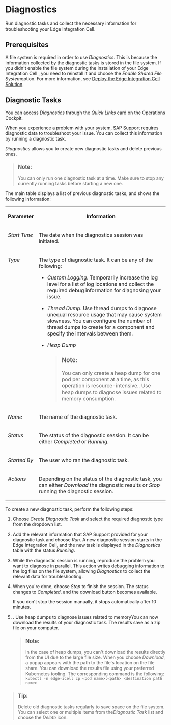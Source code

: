 <!-- loio80f3050fb26e42a6b09dfcdb06f8cd50 -->

# Diagnostics

Run diagnostic tasks and collect the necessary information for troubleshooting your Edge Integration Cell.



<a name="loio80f3050fb26e42a6b09dfcdb06f8cd50__section_im3_4gp_hcc"/>

## Prerequisites

A file system is required in order to use *Diagnostics*. This is because the information collected by the diagnostic tasks is stored in the file system. If you didn't enable the file system during the installation of your Edge Integration Cell , you need to reinstall it and choose the *Enable Shared File System*option. For more information, see [Deploy the Edge Integration Cell Solution](deploy-the-edge-integration-cell-solution-ab81b84.md).



<a name="loio80f3050fb26e42a6b09dfcdb06f8cd50__section_nh4_hhp_hcc"/>

## Diagnostic Tasks

You can access *Diagnostics* through the *Quick Links* card on the Operations Cockpit.

When you experience a problem with your system, SAP Support requires diagnostic data to troubleshoot your issue. You can collect this information by running a diagnostic task.

*Diagnostics* allows you to create new diagnostic tasks and delete previous ones.

> ### Note:  
> You can only run one diagnostic task at a time. Make sure to stop any currently running tasks before starting a new one.

The main table displays a list of previous diagnostic tasks, and shows the following information:


<table>
<tr>
<th valign="top">

Parameter

</th>
<th valign="top">

Information

</th>
</tr>
<tr>
<td valign="top">

*Start Time*

</td>
<td valign="top">

The date when the diagnostics session was initiated.

</td>
</tr>
<tr>
<td valign="top">

*Type*

</td>
<td valign="top">

The type of diagnostic task. It can be any of the following:

-   *Custom Logging*. Temporarily increase the log level for a list of log locations and collect the required debug information for diagnosing your issue.

-   *Thread Dump*. Use thread dumps to diagnose unequal resource usage that may cause system slowness. You can configure the number of thread dumps to create for a component and specify the intervals between them.
-   *Heap Dump*

    > ### Note:  
    > You can only create a heap dump for one pod per component at a time, as this operation is resource-intensive.. Use heap dumps to diagnose issues related to memory consumption.




</td>
</tr>
<tr>
<td valign="top">

*Name*

</td>
<td valign="top">

The name of the diagnostic task.

</td>
</tr>
<tr>
<td valign="top">

*Status*

</td>
<td valign="top">

The status of the diagnostic session. It can be either *Completed* or *Running*.

</td>
</tr>
<tr>
<td valign="top">

*Started By* 

</td>
<td valign="top">

The user who ran the diagnostic task.

</td>
</tr>
<tr>
<td valign="top">

*Actions*

</td>
<td valign="top">

Depending on the status of the diagnostic task, you can either *Download* the diagnostic results or *Stop* running the diagnostic session.

</td>
</tr>
</table>

To create a new diagnostic task, perform the following steps:

1.  Choose *Create Diagnostic Task* and select the required diagnostic type from the dropdown list.
2.  Add the relevant information that SAP Support provided for your diagnostic task and choose *Run*. A new diagnostic session starts in the Edge Integration Cell, and the new task is displayed in the *Diagnostics* table with the status *Running*.
3.  While the diagnostic session is running, reproduce the problem you want to diagnose in parallel. This action writes debugging information to the log files on the file system, allowing *Diagnostics* to collect the relevant data for troubleshooting.
4.  When you're done, choose *Stop* to finish the session. The status changes to *Completed*, and the download button becomes available.

    If you don't stop the session manually, it stops automatically after 10 minutes.

5.  . Use heap dumps to diagnose issues related to memoryYou can now download the results of your diagnostic task. The results save as a zip file on your computer.

    > ### Note:  
    > In the case of heap dumps, you can't download the results directly from the UI due to the large file size. When you choose *Download*, a popup appears with the path to the file's location on the file share. You can download the results file using your preferred Kubernetes tooling. The corresponding command is the following: `kubectl -n edge-icell cp <pod name>:<path> <destination path name>`


> ### Tip:  
> Delete old diagnostic tasks regularly to save space on the file system. You can select one or multiple items from the*Diagnostic Task* list and choose the *Delete* icon.

